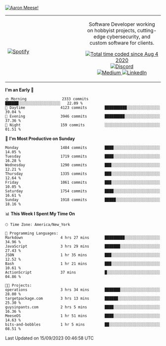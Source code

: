 [![Aaron Meese!](https://user-images.githubusercontent.com/17814535/88975338-a2aabf00-d27f-11ea-963f-8a19608716b4.png)](https://github.com/ajmeese7/readme-ascii "README ASCII")

<!-- Modified from project here: https://github.com/novatorem/novatorem -->
<table width="100%">
  <tr>
  <td width="50%">

&nbsp; <br> [![Spotify](https://ajmeese7.vercel.app/api/spotify)](https://open.spotify.com/user/ajmeese)

  </td>
  <td width="50%">
    <p align="center">
    Software Developer working on hobbyist projects, cutting-edge cybersecurity, and custom software for clients.
    </p>
    <p align="center">
      <a href="https://wakatime.com/@f726891d-3b02-46cd-9b60-e8c59f9e2b14">
        <img src="https://wakatime.com/badge/user/f726891d-3b02-46cd-9b60-e8c59f9e2b14.svg" alt="Total time coded since Aug 4 2020" title="WakaTime" />
      </a>
      <a href="http://link.aaronmeese.com/discord">
        <img src="https://img.shields.io/badge/discord-ajmeese7%234835-369?style=flat-square&logo=discord&logoColor=white&color=purple" alt="Discord" title="Discord">
      </a>
      <br />
      <a href="https://link.aaronmeese.com/medium">
        <img src="https://img.shields.io/badge/medium-ajmeese7-1DB954?style=flat-square&logo=medium&logoColor=white" alt="Medium" title="Medium">
      </a>
      <a href="https://link.aaronmeese.com/linkedin">
        <img src="https://img.shields.io/badge/linkedIn-aaronmeese-1DB954?style=flat-square&logo=linkedin&logoColor=white&color=blue" alt="LinkedIn" title="LinkedIn">
      </a>
    </p>
  </td>

</table>

[//]: <> (The `&nbsp;` is to have Aphelion take up more space)

<!--START_SECTION:waka-->
**I'm an Early 🐤** 

```text
🌞 Morning                2333 commits        ██████░░░░░░░░░░░░░░░░░░░   22.09 % 
🌆 Daytime                4123 commits        ██████████░░░░░░░░░░░░░░░   39.04 % 
🌃 Evening                3946 commits        █████████░░░░░░░░░░░░░░░░   37.36 % 
🌙 Night                  159 commits         ░░░░░░░░░░░░░░░░░░░░░░░░░   01.51 % 
```
📅 **I'm Most Productive on Sunday** 

```text
Monday                   1484 commits        ████░░░░░░░░░░░░░░░░░░░░░   14.05 % 
Tuesday                  1719 commits        ████░░░░░░░░░░░░░░░░░░░░░   16.28 % 
Wednesday                1290 commits        ███░░░░░░░░░░░░░░░░░░░░░░   12.21 % 
Thursday                 1335 commits        ███░░░░░░░░░░░░░░░░░░░░░░   12.64 % 
Friday                   1061 commits        ███░░░░░░░░░░░░░░░░░░░░░░   10.05 % 
Saturday                 1754 commits        ████░░░░░░░░░░░░░░░░░░░░░   16.61 % 
Sunday                   1918 commits        █████░░░░░░░░░░░░░░░░░░░░   18.16 % 
```


📊 **This Week I Spent My Time On** 

```text
🕑︎ Time Zone: America/New_York

💬 Programming Languages: 
Markdown                 4 hrs 27 mins       █████████░░░░░░░░░░░░░░░░   34.96 % 
JavaScript               3 hrs 29 mins       ███████░░░░░░░░░░░░░░░░░░   27.43 % 
JSON                     1 hr 35 mins        ███░░░░░░░░░░░░░░░░░░░░░░   12.52 % 
Bash                     1 hr 21 mins        ███░░░░░░░░░░░░░░░░░░░░░░   10.61 % 
ActionScript             37 mins             █░░░░░░░░░░░░░░░░░░░░░░░░   04.86 % 

🐱‍💻 Projects: 
operations               3 hrs 34 mins       ███████░░░░░░░░░░░░░░░░░░   28.00 % 
targetpackage.com        3 hrs 13 mins       ██████░░░░░░░░░░░░░░░░░░░   25.30 % 
guysinpants.com          2 hrs 5 mins        ████░░░░░░░░░░░░░░░░░░░░░   16.36 % 
MeeseOS                  1 hr 51 mins        ████░░░░░░░░░░░░░░░░░░░░░   14.63 % 
bits-and-bobbles         1 hr 5 mins         ██░░░░░░░░░░░░░░░░░░░░░░░   08.51 % 
```


 Last Updated on 15/09/2023 00:46:58 UTC
<!--END_SECTION:waka-->
